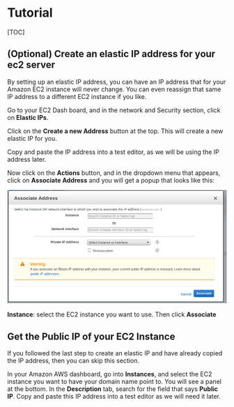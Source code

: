 # Tutorial 

[TOC]

## (Optional) Create an elastic IP address for your ec2 server
By setting up an elastic IP address, you can have an IP address that for your 
Amazon EC2 instance will never change. You can even reassign that same IP 
address to a different EC2 instance if you like. 

Go to your EC2 Dash board, and in the network and Security section, click on 
**Elastic IPs**. 

Click on the **Create a new Address** button at the top. This will create a new 
elastic IP for you. 

Copy and paste the IP address into a test editor, as we will be using the IP 
address later. 

Now click on the **Actions** button, and in the dropdown menu that appears, 
click on **Associate Address** and you will get a popup that looks like this: 

![Image of panel to associate Elastic IP address](LESSON_IMG_DIR/elastic_IP_assosiate_address.png)

**Instance**: select the EC2 instance you want to use. Then click **Associate**




## Get the Public IP of your EC2 Instance
If you followed the last step to create an elastic IP and have already copied 
the IP address, then you can skip this section. 

In your Amazon AWS dashboard, go into **Instances**, and select the EC2 instance 
you want to have your domain name point to. You will see a panel at the bottom. 
In the **Description** tab, search for the field that says **Public IP**. Copy 
and paste this IP address into a test editor as we will need it later. 




